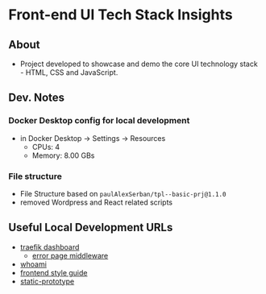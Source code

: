 # Front-end UI Tech Stack Insights

## About

- Project developed to showcase and demo the core UI technology stack - HTML, CSS and JavaScript.

## Dev. Notes

### Docker Desktop config for local development

- in Docker Desktop -> Settings -> Resources
  - CPUs: 4
  - Memory: 8.00 GBs

### File structure

- File Structure based on `paulAlexSerban/tpl--basic-prj@1.1.0`
- removed Wordpress and React related scripts

## Useful Local Development URLs

- [traefik dashboard](http://localhost:8080/dashboard)
  - [error page middleware](http://error-ui-techstack-insights.localhost/)
- [whoami](https://whoami-ui-techstack-insights.localhost/)
- [frontend style guide](https://frontend-style-guide-ui-techstack-insights.localhost/)
- [static-prototype](https://prototype-ui-techstack-insights.localhost/)
